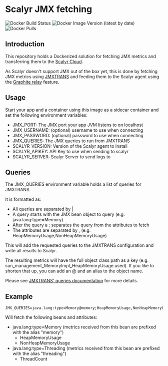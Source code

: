 # Scalyr JMX fetching

![Docker Build Status](https://img.shields.io/docker/build/dodevops/scalyr-jmxtrans) ![Docker Image Version (latest by date)](https://img.shields.io/docker/v/dodevops/scalyr-jmxtrans) ![Docker Pulls](https://img.shields.io/docker/pulls/dodevops/scalyr-jmxtrans)

## Introduction

This repository holds a Dockerized solution for fetching JMX metrics and 
transferring them to the [Scalyr Cloud](https://scalyr.com).

As Scalyr doesn't support JMX out of the box yet, this is done by fetching
JMX metrics using [JMXTRANS](http://jmxtrans.org/) and feeding them to
the Scalyr agent using the 
[Graphite relay](https://app.scalyr.com/help/data-sources#graphite) feature.

## Usage

Start your app and a container using this image as a sidecar container and 
set the following environment variables:

* JMX_PORT: The JMX port your app JVM listens to on localhost
* JMX_USERNAME: (optional) username to use when connecting 
* JMX_PASSWORD: (optional) password to use when connecting
* JMX_QUERIES: The JMX queries to run from JMXTRANS
* SCALYR_VERSION: Version of the Scalyr agent to install
* SCALYR_APIKEY: API Key to use when sending to scalyr
* SCALYR_SERVER: Scalyr Server to send logs to

## Queries

The JMX_QUERIES environment variable holds a list of queries for JMXTRANS.

It is formatted as:

* All queries are separated by |
* A query starts with the JMX bean object to query (e.g. java.lang:type=Memory)
* After the query a ; separates the query from the attributes to fetch
* The attributes are separated by , (e.g. HeapMemoryUsage,NonHeapMemoryUsage)

This will add the requested queries to the JMXTRANS configuration and write
all results to Scalyr.

The resulting metrics will have the full object class path as a key (e.g. sun_management_MemoryImpl_HeapMemoryUsage.used).
If you like to shorten that up, you can add an @ and an alias to the object name.

Please see [JMXTRANS' queries documentation](https://github.com/jmxtrans/jmxtrans/wiki/Queries) for more details.

## Example

    JMX_QUERIES=java.lang:type=Memory@memory;HeapMemoryUsage,NonHeapMemoryUsage|java.lang:type=Threading@threading;ThreadCount

Will fetch the following beans and attributes:

* java.lang:type=Memory (metrics received from this bean are prefixed with the alias "memory")
  * HeapMemoryUsage
  * NonHeapMemoryUsage
* java.lang:type=Threading (metrics received from this bean are prefixed with the alias "threading")
  * ThreadCount



